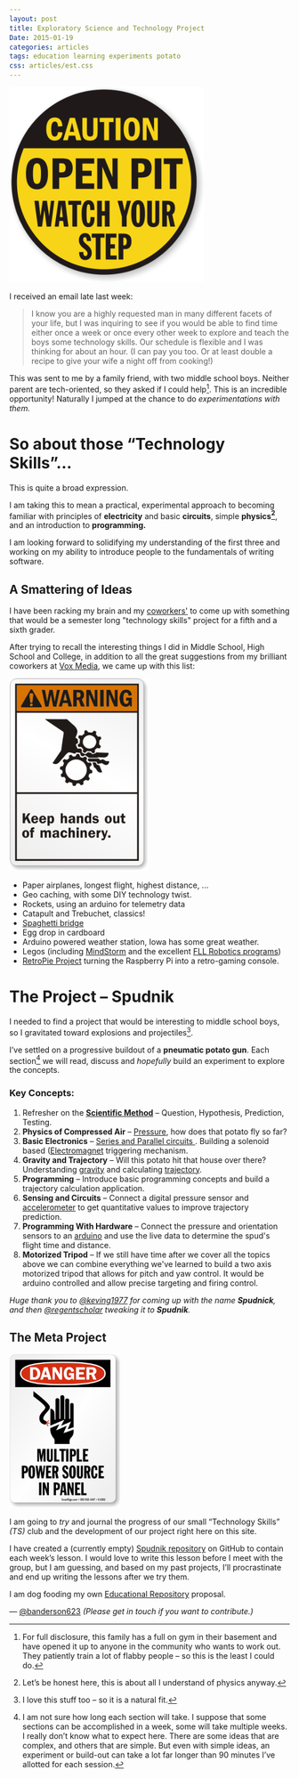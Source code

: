 ```yaml
---
layout: post
title: Exploratory Science and Technology Project
Date: 2015-01-19
categories: articles
tags: education learning experiments potato
css: articles/est.css
---
```


<img  src="/images/posts/exploratory-science/open-pit-caution.png" class="centered can_shrink" alt="Caution" width="350px"/>

I received an email late last week:

> I know you are a highly requested man in many different facets of your life, but I was inquiring to see if you would be able to find time either once a week or once every other week to explore and teach the boys some technology skills. Our schedule is flexible and I was thinking for about an hour. (I can pay you too. Or at least double a recipe to give your wife a night off from cooking!)

This was sent to me by a family friend, with two middle school boys. Neither parent are tech-oriented, so they asked if I could help[^workout]. This is an incredible opportunity! Naturally I jumped at the chance to do _experimentations with them._

# So about those “Technology Skills”…

This is quite a broad expression.

I am taking this to mean a practical, experimental approach to becoming familiar with principles of **electricity** and basic **circuits**, simple **physics[^physics]**, and an introduction to **programming.**

I am looking forward to solidifying my understanding of the first three and working on my ability to introduce people to the fundamentals of writing software.

## A Smattering of Ideas

I have been racking my brain and my [coworkers'](http://product.voxmedia.com) to come up with something that would be a semester long "technology skills" project for a fifth and a sixth grader.

After trying to recall the interesting things I did in Middle School, High School and College, in addition to all the great suggestions from my brilliant coworkers at [Vox Media](http://voxmedia.com), we came up with this list:

<img src="/images/posts/exploratory-science/hands-warning.gif" class="right can_shrink" alt="Caution" width="250px"/>

* Paper airplanes, longest flight, highest distance, ...
* Geo caching, with some DIY technology twist.
* Rockets, using an arduino for telemetry data
* Catapult and Trebuchet, classics!
* [Spaghetti bridge](https://www.google.com/search?q=spaghetti+bridge&espv=2&biw=1102&bih=740&source=lnms&tbm=isch&sa=X&ei=6N69VOuQOY7bsAS4yIDQCQ&ved=0CAYQ_AUoAQ)
* Egg drop in cardboard
* Arduino powered weather station, Iowa has some great weather.
* Legos (including [MindStorm](http://en.wikipedia.org/wiki/Lego_Mindstorms_NXT#Programming) and the excellent [FLL Robotics programs](http://www.usfirst.org/roboticsprograms/fll))
* [RetroPie Project](http://blog.petrockblock.com/retropie/) turning the Raspberry Pi into a retro-gaming console.

# The Project – Spudnik

I needed to find a project that would be interesting to middle school boys, so I gravitated toward explosions and projectiles[^boom].

I’ve settled on a progressive buildout of a **pneumatic potato gun**. Each section[^time-line] we will read, discuss and _hopefully_ build an experiment to explore the concepts.

### Key Concepts:

1. Refresher on the **[Scientific Method](http://en.wikipedia.org/wiki/Scientific_method)** – Question, Hypothesis, Prediction, Testing.
2. **Physics of Compressed Air** – [Pressure](http://en.wikipedia.org/wiki/Pressure), how does that potato fly so far?
3. **Basic Electronics** – [Series and Parallel circuits ](http://en.wikipedia.org/wiki/Series_and_parallel_circuits). Building a solenoid based ([Electromagnet](http://en.wikipedia.org/wiki/Electromagnet) triggering mechanism.
4. **Gravity and Trajectory** – Will this potato hit that house over there? Understanding [gravity](http://en.wikipedia.org/wiki/Gravitation) and calculating [trajectory](http://en.wikipedia.org/wiki/Trajectory).
5. **Programming** – Introduce basic programming concepts and build a trajectory calculation application.
6. **Sensing and Circuits** – Connect a digital pressure sensor and [accelerometer](http://en.wikipedia.org/wiki/Accelerometer) to get quantitative values to improve trajectory prediction.
7. **Programming With Hardware** – Connect the  pressure and orientation sensors to an [arduino](http://www.arduino.cc/) and use the live data to determine the spud's flight time and distance.
8. **Motorized Tripod** – If we still have time after we cover all the topics above we can combine everything we've learned to build a two axis motorized tripod that allows for pitch and yaw control. It would be arduino controlled and allow precise targeting and firing control.

_Huge thank you to [@keving1977](https://twitter.com/keving1977/status/557182766765596673) for coming up with the name **Spudnick**, and then [@regentscholar](https://twitter.com/regentscholar) tweaking it to **Spudnik**._

## The Meta Project

<img src="/images/posts/exploratory-science/multiple-power-sources.png" class="left can_shrink" alt="Caution" width="200px"/>

I am going to _try_ and journal the progress of our small “Technology Skills” _(TS)_ club and the development of our project right here on this site.

I have created a (currently empty) [Spudnik repository](https://github.com/banderson623/ProjectSpudnik) on GitHub to contain each week’s lesson. I would love to write this lesson before I meet with the group, but I am guessing, and based on my past projects, I’ll procrastinate and end up writing the lessons after we try them.

I am dog fooding my own [Educational Repository](/articles/2014/04/01/educational-repository-idea/) proposal.

&mdash; [@banderson623](http://twitter.com/banderson623) _(Please get in touch if you want to contribute.)_

[^workout]: For full disclosure, this family has a full on gym in their basement and have opened it up to anyone in the community who wants to work out. They patiently train a lot of flabby people – so this is the least I could do.

[^physics]: Let’s be honest here, this is about all I understand of physics anyway.

[^boom]: I love this stuff too – so it is a natural fit.

[^time-line]: I am not sure how long each section will take. I suppose that some sections can be accomplished in a week, some will take multiple weeks. I really don’t know what to expect here. There are some ideas that are complex, and others that are simple. But even with simple ideas, an experiment or build-out can take a lot far longer than 90 minutes I’ve allotted for each session.